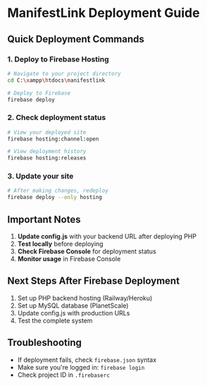 # ManifestLink Deployment Guide

## Quick Deployment Commands

### 1. Deploy to Firebase Hosting
```bash
# Navigate to your project directory
cd C:\xampp\htdocs\manifestlink

# Deploy to Firebase
firebase deploy
```

### 2. Check deployment status
```bash
# View your deployed site
firebase hosting:channel:open

# View deployment history
firebase hosting:releases
```

### 3. Update your site
```bash
# After making changes, redeploy
firebase deploy --only hosting
```

## Important Notes

1. **Update config.js** with your backend URL after deploying PHP
2. **Test locally** before deploying
3. **Check Firebase Console** for deployment status
4. **Monitor usage** in Firebase Console

## Next Steps After Firebase Deployment

1. Set up PHP backend hosting (Railway/Heroku)
2. Set up MySQL database (PlanetScale)
3. Update config.js with production URLs
4. Test the complete system

## Troubleshooting

- If deployment fails, check `firebase.json` syntax
- Make sure you're logged in: `firebase login`
- Check project ID in `.firebaserc`
